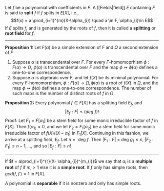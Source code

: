 
Let $f$ be a polynomial with coefficients in $F$. A [[Fields|field]] $E$ containing $F$ is said to **split** $f$ if $f$ splits in $E[X]$, i.e., $$f(x) = a \prod_{i=1}^{m}(X-\alpha_{i}) \quad a \in F, \alpha_{i}\in E$$ If $E$ splits $f$, and is generated by the roots of $f$, then it is called a **splitting** or **root field** for $f$.

--- 
**Proposition 1:** Let $F(\alpha)$ be a simple extension of $F$ and $\Omega$ a second extension of $F$
1. Suppose $\alpha$ is transcendental over $F$. For every $F$-homomoprhism $\phi : F(\alpha) \rightarrow \Omega$, $\phi(\alpha)$ is transcendental over $F$ and the map $\phi \mapsto \phi(\alpha)$ defines a one-to-one correspondence.
2. Suppose $\alpha$ is algebraic over $F$, and let $f(X)$ be its minimal polynomial. For every $F$-homomorphism, $\phi : F[\alpha] \rightarrow \Omega, \phi(\alpha)$ is a root of $f(X)$ in $\Omega$, and the map $\phi \mapsto \phi(\alpha)$ defines a one-to-one correspondence. The number of such maps is the number of distinct roots of $f$ in $\Omega$
  
**Proposition 2:** Every polynomial $f \in F[X]$ has a splitting field $E_f$, and $$|E_{f}: F| \leq (deg \ f)!$$
Proof: Let $F_{1}= F[\alpha_1]$ be a stem field for some monic irreducible factor of $f$ in $F[X]$. Then $f(\alpha_{1)}= 0$, and we let $F_{2}= F_1[\alpha_2]$ be a stem field for some monic irreducible factor of $f(X)/(X-\alpha_1)$ in $F_1[X]$. Continuing in this fashion, we arrive at a splitting field, $E_f$. Let $n= \text{ deg } f$. Then $|F_{1} : F|$ = deg $g_{1} \leq n$, $|F_2:F_{1}|\leq n-1, ...,$ and so $|E_{f}: F| \leq n!$ 

--- 

If $f = a\prod_{i=1}^{r}(X- \alpha_{i})^{m_{i}}$ we say that $\alpha_i$ is a **multiple root** of $f$ if $m_{i}> 1$ else it is a **simple root**. If $f$ only has simple roots, then $gcd(f, f') = 1 \text{ in } F[X]$.

A polynomial is **separable** if it is nonzero and only has simple roots. 
